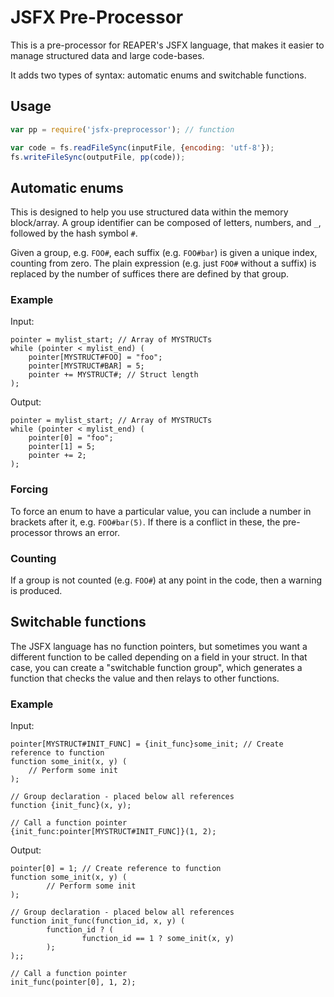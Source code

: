 # JSFX Pre-Processor

This is a pre-processor for REAPER's JSFX language, that makes it easier to manage structured data and large code-bases.

It adds two types of syntax: automatic enums and switchable functions.

## Usage

```javascript
var pp = require('jsfx-preprocessor'); // function

var code = fs.readFileSync(inputFile, {encoding: 'utf-8'});
fs.writeFileSync(outputFile, pp(code));
```

## Automatic enums

This is designed to help you use structured data within the memory block/array.  A group identifier can be composed of letters, numbers, and `_`, followed by the hash symbol `#`.

Given a group, e.g. `FOO#`, each suffix (e.g. `FOO#bar`) is given a unique index, counting from zero.  The plain expression (e.g. just `FOO#` without a suffix) is replaced by the number of suffices there are defined by that group.

### Example

Input:

```
pointer = mylist_start; // Array of MYSTRUCTs
while (pointer < mylist_end) (
	pointer[MYSTRUCT#FOO] = "foo";
	pointer[MYSTRUCT#BAR] = 5;
	pointer += MYSTRUCT#; // Struct length
);
```

Output:

```
pointer = mylist_start; // Array of MYSTRUCTs
while (pointer < mylist_end) (
	pointer[0] = "foo";
	pointer[1] = 5;
	pointer += 2;
);
```

### Forcing

To force an enum to have a particular value, you can include a number in brackets after it, e.g. `FOO#bar(5)`.  If there is a conflict in these, the pre-processor throws an error.

### Counting

If a group is not counted (e.g. `FOO#`) at any point in the code, then a warning is produced.

## Switchable functions

The JSFX language has no function pointers, but sometimes you want a different function to be called depending on a field in your struct.  In that case, you can create a "switchable function group", which generates a function that checks the value and then relays to other functions.

### Example

Input:

```
pointer[MYSTRUCT#INIT_FUNC] = {init_func}some_init; // Create reference to function
function some_init(x, y) (
	// Perform some init
);

// Group declaration - placed below all references
function {init_func}(x, y);

// Call a function pointer
{init_func:pointer[MYSTRUCT#INIT_FUNC]}(1, 2);
```

Output:

```
pointer[0] = 1; // Create reference to function
function some_init(x, y) (
        // Perform some init
);

// Group declaration - placed below all references
function init_func(function_id, x, y) (
        function_id ? (
                function_id == 1 ? some_init(x, y)
        );
);;

// Call a function pointer
init_func(pointer[0], 1, 2);
```
